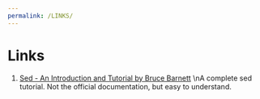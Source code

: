 ```yaml
---
permalink: /LINKS/
---
```

<h1>Links</h1>
<ol>
<li><a href="https://grymoire.com/Unix/Sed.html">Sed - An Introduction and Tutorial by Bruce Barnett</a>
\nA complete sed tutorial. Not the official documentation, but easy to understand.</li>
</ol>
